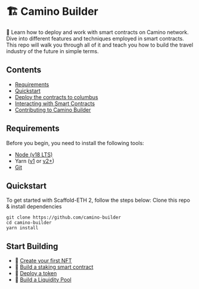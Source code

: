 # 🏗 Camino Builder

🧪 Learn how to deploy and work with smart contracts on Camino network. Dive into different features and techniques employed in smart contracts. This repo will walk you through all of it and teach you how to build the travel industry of the future in simple terms.


## Contents

- [Requirements](#requirements)
- [Quickstart](#quickstart)
- [Deploy the contracts to columbus](#deploy-the-contracts-to-columbus)
- [Interacting with Smart Contracts](#interacting-with-smart-contracts)
- [Contributing to Camino Builder](#contributing-to-camino-builder)

## Requirements

Before you begin, you need to install the following tools:

- [Node (v18 LTS)](https://nodejs.org/en/download/)
- Yarn ([v1](https://classic.yarnpkg.com/en/docs/install/) or [v2+](https://yarnpkg.com/getting-started/install))
- [Git](https://git-scm.com/downloads)

## Quickstart

To get started with Scaffold-ETH 2, follow the steps below:
Clone this repo & install dependencies

```
git clone https://github.com/camino-builder
cd camino-builder
yarn install
```
## Start Building
 - 🍋  [Create your first NFT](https://github.com/camino-builder/tree/nft)
 - 🍇  [Build a staking smart contract](https://github.com/camino-builder/tree/staking)
 - 🥝  [Deploy a token](https://github.com/camino-builder/tree/token)
 - 🍓  [Build a Liquidity Pool](https://github.com/camino-builder/tree/liquidity-pool)


